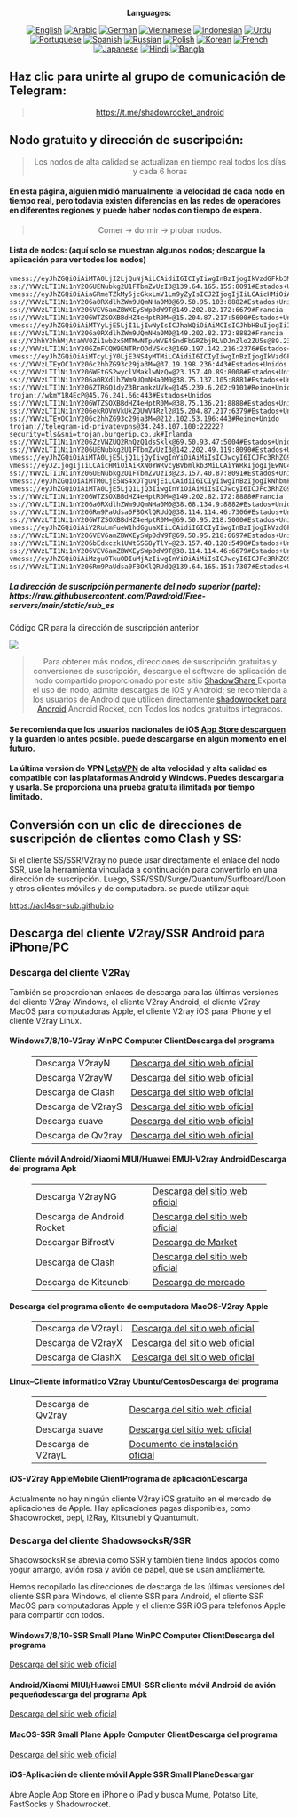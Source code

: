 
<div align="center">

**Languages:**

[![English](https://img.shields.io/badge/Language-English-red?style=for-the-badge)](README-en.md)
[![Arabic](https://img.shields.io/badge/Language-Arabic-red?style=for-the-badge)](README-ar.md)
[![German](https://img.shields.io/badge/Language-German-red?style=for-the-badge)](README-de.md)
[![Vietnamese](https://img.shields.io/badge/Language-Vietnamese-red?style=for-the-badge)](README-vi.md)
[![Indonesian](https://img.shields.io/badge/Language-Indonesian-red?style=for-the-badge)](README-id.md)
[![Urdu](https://img.shields.io/badge/Language-Urdu-red?style=for-the-badge)](README-ur-PK.md)
[![Portuguese](https://img.shields.io/badge/Language-Portuguese-red?style=for-the-badge)](README-pt-BR.md)
[![Spanish](https://img.shields.io/badge/Language-Spanish-red?style=for-the-badge)](README-es.md)
[![Russian](https://img.shields.io/badge/Language-Russian-red?style=for-the-badge)](README-ru.md)
[![Polish](https://img.shields.io/badge/Language-Polish-red?style=for-the-badge)](README-pl.md)
[![Korean](https://img.shields.io/badge/Language-Korean-red?style=for-the-badge)](README-ko-KR.md)
[![French](https://img.shields.io/badge/Language-French-red?style=for-the-badge)](README-fr.md)
[![Japanese](https://img.shields.io/badge/Language-Japanese-red?style=for-the-badge)](README-ja.md)
[![Hindi](https://img.shields.io/badge/Language-Hindi-red?style=for-the-badge)](README-hi.md)
[![Bangla](https://img.shields.io/badge/Language-Bangla-red?style=for-the-badge)](README-bn.md)

</div>
<h2>Haz clic para unirte al grupo de comunicación de Telegram:</h2>
 <blockquote>
 <p style="text-align: center;"><a href="https://t.me/shadowrocket_android">https://t.me/shadowrocket_android</a></p>
 </blockquote>
 <h2>Nodo gratuito y dirección de suscripción:</h2>
 <blockquote>
 <p style="text-align: center;">Los nodos de alta calidad se actualizan en tiempo real todos los días y cada 6 horas</p>
 </blockquote>
 <h4>En esta página, alguien midió manualmente la velocidad de cada nodo en tiempo real, pero todavía existen diferencias en las redes de operadores en diferentes regiones y puede haber nodos con tiempo de espera. </h4>
 <blockquote>
 <p style="text-align: center;">Comer -> dormir -> probar nodos. </p>
 </blockquote>
 <h4>Lista de nodos: (aquí solo se muestran algunos nodos; descargue la aplicación para ver todos los nodos)</h4>
    
```
vmess://eyJhZGQiOiAiMTA0LjI2LjQuNjAiLCAidiI6ICIyIiwgInBzIjogIkVzdGFkb3MgVW5pZG9zIiwgInBvcnQiOiAyMDgyLCAiaWQiOiAiNWYzZjA5YWQtODljYi00ZTk0LWE3YWQtYWE4MjM5OTEzNTU1IiwgImFpZCI6ICIwIiwgIm5ldCI6ICJ3cyIsICJ0eXBlIjogIiIsICJob3N0IjogImlwMy42OTI5MTk4Lnh5eiIsICJwYXRoIjogImdpdGh1Yi5jb20vQWx2aW45OTk5IiwgInRscyI6ICIifQ==
ss://YWVzLTI1Ni1nY206UENubkg2U1FTbmZvUzI3@139.64.165.155:8091#Estados+Unidos
vmess://eyJhZGQiOiAiaGRmeTZkMy5jcGkxLmV1Lm9yZyIsICJ2IjogIjIiLCAicHMiOiAiRnJhbmNpYSIsICJwb3J0IjogNDQzLCAiaWQiOiAiNDgwNGYxNGItYzFmOC00NTJkLWE2ZWMtZWZmMTQ5MGFlYWM5IiwgImFpZCI6ICIwIiwgIm5ldCI6ICJ3cyIsICJ0eXBlIjogIiIsICJob3N0IjogImhkZnk2ZDMuY3BpMS5ldS5vcmciLCAicGF0aCI6ICIvbFJrR0NrWVM5WDVHRE5KWU1XWE43a0NtM2xMIiwgInRscyI6ICJ0bHMifQ==
ss://YWVzLTI1Ni1nY206a0RXdlhZWm9UQmNHa0M0@69.50.95.103:8882#Estados+Unidos
ss://YWVzLTI1Ni1nY206VEV6amZBWXEySWp0dW9T@149.202.82.172:6679#Francia
ss://YWVzLTI1Ni1nY206WTZSOXBBdHZ4eHptR0M=@15.204.87.217:5600#Estados+Unidos
vmess://eyJhZGQiOiAiMTYyLjE5LjI1LjIwNyIsICJhaWQiOiAiMCIsICJhbHBuIjogIiIsICJmcCI6ICIiLCAiaG9zdCI6ICIiLCAiaWQiOiAiNDU1MmJkYjYtZTAwOC00M2FjLTkyNmQtYzZjNmM1YTZmYzc2IiwgIm5ldCI6ICJ0Y3AiLCAicGF0aCI6ICIiLCAicG9ydCI6ICI0NDUxMyIsICJwcyI6ICJGcmFuY2lhIiwgInNjeSI6ICJhdXRvIiwgInNuaSI6ICIiLCAidGxzIjogIiIsICJ0eXBlIjogIm5vbmUiLCAidiI6ICIyIn0=
ss://YWVzLTI1Ni1nY206a0RXdlhZWm9UQmNHa0M0@149.202.82.172:8882#Francia
ss://Y2hhY2hhMjAtaWV0Zi1wb2x5MTMwNTpvWVE4SndFbGRZbjRLVDJnZlo2ZU5s@89.23.103.21:51584#Holanda
ss://YWVzLTI1Ni1nY206ZmFCQW9ENTRrODdVSkc3@169.197.142.216:2376#Estados+Unidos
vmess://eyJhZGQiOiAiMTcyLjY0LjE3NS4yMTMiLCAidiI6ICIyIiwgInBzIjogIkVzdGFkb3MgVW5pZG9zIiwgInBvcnQiOiAyMDk1LCAiaWQiOiAiMThkOTYxOTAtYzEwZi00NDhmLWE4MmEtMmQzNmRmNWMzY2RlIiwgImFpZCI6ICIwIiwgIm5ldCI6ICJ3cyIsICJ0eXBlIjogIiIsICJob3N0IjogImlwMi42MDE2NzI1Lnh5eiIsICJwYXRoIjogImdpdGh1Yi5jb20vQWx2aW45OTk5IiwgInRscyI6ICIifQ==
ss://YWVzLTEyOC1nY206c2hhZG93c29ja3M=@37.19.198.236:443#Estados+Unidos
ss://YWVzLTI1Ni1nY206WEtGS2wyclVMaklwNzQ=@23.157.40.89:8008#Estados+Unidos
ss://YWVzLTI1Ni1nY206a0RXdlhZWm9UQmNHa0M0@38.75.137.105:8881#Estados+Unidos
ss://YWVzLTI1Ni1nY206ZTRGQ1dyZ3BramkzUVk=@145.239.6.202:9101#Reino+Unido
trojan://wkmY1R4EcP@45.76.241.66:443#Estados+Unidos
ss://YWVzLTI1Ni1nY206WTZSOXBBdHZ4eHptR0M=@38.75.136.21:8888#Estados+Unidos
ss://YWVzLTI1Ni1nY206ekROVmVkUkZQUWV4Rzl2@15.204.87.217:6379#Estados+Unidos
ss://YWVzLTEyOC1nY206c2hhZG93c29ja3M=@212.102.53.196:443#Reino+Unido
trojan://telegram-id-privatevpns@34.243.107.100:22222?security=tls&sni=trojan.burgerip.co.uk#Irlanda
ss://YWVzLTI1Ni1nY206ZzVNZUQ2RnQzQ1dsSklk@69.50.93.47:5004#Estados+Unidos
ss://YWVzLTI1Ni1nY206UENubkg2U1FTbmZvUzI3@142.202.49.119:8090#Estados+Unidos
vmess://eyJhZGQiOiAiMTA0LjE5LjQ1LjQyIiwgInYiOiAiMiIsICJwcyI6ICJFc3RhZG9zIFVuaWRvcyIsICJwb3J0IjogMjA5NSwgImlkIjogIjE4ZDk2MTkwLWMxMGYtNDQ4Zi1hODJhLTJkMzZkZjVjM2NkZSIsICJhaWQiOiAiMCIsICJuZXQiOiAid3MiLCAidHlwZSI6ICIiLCAiaG9zdCI6ICJpcDIuNjAxNjcyNS54eXoiLCAicGF0aCI6ICJnaXRodWIuY29tL0FsdmluOTk5OSIsICJ0bHMiOiAiIn0=
vmess://eyJ2IjogIjIiLCAicHMiOiAiRXN0YWRvcyBVbmlkb3MiLCAiYWRkIjogIjEwNC4xNi42Ny4zOCIsICJwb3J0IjogIjIwODIiLCAiaWQiOiAiZjU4NGRlMTUtMjAzNC00MTcwLWE3MjMtZjQ4YzJiYWU1ZTBmIiwgImFpZCI6ICIwIiwgInNjeSI6ICJhdXRvIiwgIm5ldCI6ICJ3cyIsICJ0eXBlIjogIm5vbmUiLCAiaG9zdCI6ICJ0aWxsLWJ1c2gtZDI1NS5sb3lhYm9rMTI1LndvcmtlcnMuZGV2IiwgInBhdGgiOiAiL2FmcmhtczE2di5iZXN0eHJheS5idXp6L2xpbmt3cyIsICJ0bHMiOiAiIiwgInNuaSI6ICIiLCAiYWxwbiI6ICIifQ==
ss://YWVzLTI1Ni1nY206UENubkg2U1FTbmZvUzI3@23.157.40.87:8091#Estados+Unidos
vmess://eyJhZGQiOiAiMTM0LjE5NS4xOTguNjEiLCAidiI6ICIyIiwgInBzIjogIkNhbmFkXHUwMGUxIiwgInBvcnQiOiA0NDMsICJpZCI6ICIwM2ZjYzYxOC1iOTNkLTY3OTYtNmFlZC04YTM4Yzk3NWQ1ODEiLCAiYWlkIjogIjAiLCAibmV0IjogIndzIiwgInR5cGUiOiAiIiwgImhvc3QiOiAibm92aWEubWFrZXVwIiwgInBhdGgiOiAiL2xpbmt2d3MiLCAidGxzIjogInRscyJ9
vmess://eyJhZGQiOiAiMTA0LjE5LjQ1LjQ3IiwgInYiOiAiMiIsICJwcyI6ICJFc3RhZG9zIFVuaWRvcyIsICJwb3J0IjogMjA5NSwgImlkIjogImE2M2U5YzhjLTJjMDQtNGI4ZS1hZjZhLTRhMDI0OTRhMWYwYiIsICJhaWQiOiAiMCIsICJuZXQiOiAid3MiLCAidHlwZSI6ICIiLCAiaG9zdCI6ICJpcDIuODA4NDcyNi54eXoiLCAicGF0aCI6ICJnaXRodWIuY29tL0FsdmluOTk5OSIsICJ0bHMiOiAiIn0=
ss://YWVzLTI1Ni1nY206WTZSOXBBdHZ4eHptR0M=@149.202.82.172:8888#Francia
ss://YWVzLTI1Ni1nY206a0RXdlhZWm9UQmNHa0M0@38.68.134.9:8882#Estados+Unidos
ss://YWVzLTI1Ni1nY206Rm9PaUdsa0FBOXlQRUdQ@38.114.114.46:7306#Estados+Unidos
ss://YWVzLTI1Ni1nY206WTZSOXBBdHZ4eHptR0M=@69.50.95.218:5000#Estados+Unidos
vmess://eyJhZGQiOiAiY2RuLmFueW1hdGguaXIiLCAidiI6ICIyIiwgInBzIjogIkVzdGFkb3MgVW5pZG9zIiwgInBvcnQiOiA4MCwgImlkIjogImUzMmU3ZWMxLTQ5ZDgtNDhmNi1hNDBmLWRjMjY4ZjMzZmExMiIsICJhaWQiOiAiMCIsICJuZXQiOiAid3MiLCAidHlwZSI6ICIiLCAiaG9zdCI6ICJzcGVlZHRlc3QubmV0Lnp1bGEuaXIud3d3LmFueW1hdGguaXIiLCAicGF0aCI6ICIvQENIQU5HRV9JUDEiLCAidGxzIjogIiJ9
ss://YWVzLTI1Ni1nY206VEV6amZBWXEySWp0dW9T@69.50.95.218:6697#Estados+Unidos
ss://YWVzLTI1Ni1nY206bEdxczk1UWtGSG8yTlY=@23.157.40.120:5498#Estados+Unidos
ss://YWVzLTI1Ni1nY206VEV6amZBWXEySWp0dW9T@38.114.114.46:6679#Estados+Unidos
vmess://eyJhZGQiOiAiMzguOTkuODIuMjAzIiwgInYiOiAiMiIsICJwcyI6ICJFc3RhZG9zIFVuaWRvcyIsICJwb3J0IjogNDQzLCAiaWQiOiAiMDNmY2M2MTgtYjkzZC02Nzk2LTZhZWQtOGEzOGM5NzVkNTgxIiwgImFpZCI6ICIwIiwgIm5ldCI6ICJ3cyIsICJ0eXBlIjogIiIsICJob3N0IjogIiIsICJwYXRoIjogIi9saW5rdndzIiwgInRscyI6ICJ0bHMifQ==
ss://YWVzLTI1Ni1nY206Rm9PaUdsa0FBOXlQRUdQ@139.64.165.151:7307#Estados+Unidos
```
<h5>La dirección de suscripción permanente del nodo superior (parte): https://raw.githubusercontent.com/Pawdroid/Free-servers/main/static/sub_es</h5>
 <p>Código QR para la dirección de suscripción anterior</p>
 <img src='https://raw.githubusercontent.com/Pawdroid/Free-servers/main/static/sub_es.png' ancho=250 alto=250>
 <blockquote style='text-align: center;'>Para obtener más nodos, direcciones de suscripción gratuitas y conversiones de suscripción, descargue el software de aplicación de nodo compartido proporcionado por este sitio <a href='https://shadowsharing.com'>ShadowShare </a> Exporta el uso del nodo, admite descargas de iOS y Android; se recomienda a los usuarios de Android que utilicen directamente <a href='https://github.com/Pawdroid/shadowrocket_for_android'>shadowrocket para Android</a> Android Rocket, con Todos los nodos gratuitos integrados. </blockquote>
 <h4>Se recomienda que los usuarios nacionales de iOS <a href='https://apps.apple.com/cn/app/shadowshare/id1612647259'>App Store descarguen</a> y la guarden lo antes posible. puede descargarse en algún momento en el futuro.</h4>
 <h4>La última versión de VPN <a href='https://letsgovpn.com'>LetsVPN</a> de alta velocidad y alta calidad es compatible con las plataformas Android y Windows. Puedes descargarla y usarla. Se proporciona una prueba gratuita ilimitada por tiempo limitado. </h4>
 <div class="nv-content-wrap entrada-contenido">
 <h2>Conversión con un clic de direcciones de suscripción de clientes como Clash y SS:</h2>
 <p>Si el cliente SS/SSR/V2ray no puede usar directamente el enlace del nodo SSR, use la herramienta vinculada a continuación para convertirlo en una dirección de suscripción. Luego, SSR/SSD/Surge/Quantum/Surfboard/Loon y otros clientes móviles y de computadora. se puede utilizar aquí:</p>
 <p><a href="https://acl4ssr-sub.github.io" target="_blank" rel="noreferrer noopener nofollow">https://acl4ssr-sub.github.io</a></p>
 <h2>Descarga del cliente V2ray/SSR Android para iPhone/PC</h2>
 <h3>Descarga del cliente V2Ray</h3>
 <p>También se proporcionan enlaces de descarga para las últimas versiones del cliente V2ray Windows, el cliente V2ray Android, el cliente V2ray MacOS para computadoras Apple, el cliente V2ray iOS para iPhone y el cliente V2ray Linux. </p>
 <h4>Windows7/8/10-<strong>V2ray WinPC Computer Client</strong>Descarga del programa</h4>
 <figure class="wp-block-table alignwide is-style-stripes"><table><tbody><tr><td>Descarga V2rayN</td><td><a href="https://github. com/2dust/v2rayN/releases" target="_blank" rel="noreferrer noopener">Descarga del sitio web oficial</a></td></tr><tr><td>Descarga V2rayW</td><td> <a href="https://github.com/Cenmrev/V2RayW/releases" target="_blank" rel="noreferrer noopener">Descarga del sitio web oficial</a></td></tr><tr><td> Descarga de Clash</td><td><a href="https://github.com/Fndroid/clash_for_windows_pkg/releases" target="_blank" rel="noreferrer noopener">Descarga del sitio web oficial</a></td> </tr><tr><td>Descarga de V2rayS</td><td><a href="https://github.com/Shinlor/V2RayS/releases" target="_blank" rel="noreferrer noopener">Descarga del sitio web oficial</a></td></tr><tr><td>Descarga suave</td><td><a href="https://github.com/mellow-io/mellow/releases" target="_blank" rel="noreferrer noopener">Descarga del sitio web oficial</a></td></tr><tr><td>Descarga de Qv2ray</td><td><a href= "https://github.com/Qv2ray/Qv2ray" target="_blank" rel="noreferrer noopener">Descarga del sitio web oficial</a></td></tr></tbody></table></figure>
 <h4><strong>Cliente móvil Android/Xiaomi MIUI/Huawei EMUI-V2ray Android</strong>Descarga del programa Apk</h4>
 <figure class="wp-block-table alignwide is-style-stripes"><table><tbody><tr><td>Descarga V2rayNG</td><td><a href="https://github. com/2dust/v2rayNG/releases" target="_blank" rel="noreferrer noopener">Descarga del sitio web oficial</a></td></tr><tr><td>Descarga de Android Rocket</td><td><a href="https://github.com/Pawdroid/shadowrocket_for_android/releases" target="_blank" rel="noreferrer noopener">Descarga del sitio web oficial</a></td></tr><tr> <td>Descargar BifrostV</td><td><a rel="noreferrer noopener" href="https://www.appsapk.com/downloading/latest/com.github.dawndiy.bifrostv-0.6.8.apk " target="_blank">Descarga de Market</a></td></tr><tr><td>Descarga de Clash</td><td><a href="https://github.com/Kr328/ClashForAndroid/releases" target="_blank" rel="noreferrer noopener">Descarga del sitio web oficial</a></td></tr><tr><td>Descarga de Kitsunebi</td><td><a rel ="noreferrer noopener" href="https://apkpure.com/kitsunebi/fun.kitsunebi.kitsunebi4android" target="_blank">Descarga de mercado</a></td></tr></tbody></table></figure>
 <h4><strong>Descarga del programa cliente de computadora MacOS-V2ray Apple</strong></h4>
 <figure class="wp-block-table alignwide is-style-stripes"><table><tbody><tr><td>Descarga de V2rayU</td><td><a href="https://github. com/yanue/V2rayU/releases" target="_blank" rel="noreferrer noopener">Descarga del sitio web oficial</a></td></tr><tr><td>Descarga de V2rayX</td><td> <a href="https://github.com/Cenmrev/V2RayX/releases" target="_blank" rel="noreferrer noopener">Descarga del sitio web oficial</a></td></tr><tr><td> Descarga de ClashX</td><td><a href="https://github.com/yichengchen/clashX/releases" target="_blank" rel="noreferrer noopener">Descarga del sitio web oficial</a></td> </tr></tbody></table></figure>
 <h4><strong>Linux</strong>–<strong>Cliente informático V2ray Ubuntu/Centos</strong>Descarga del programa</h4>
 <figure class="wp-block-table alignwide is-style-stripes"><table><tbody><tr><td>Descarga de Qv2ray</td><td><a href="https://github. com/Qv2ray/Qv2ray" target="_blank" rel="noreferrer noopener">Descarga del sitio web oficial</a></td></tr><tr><td>Descarga suave</td><td><a href ="https://github.com/mellow-io/mellow/releases" target="_blank" rel="noreferrer noopener">Descarga del sitio web oficial</a></td></tr><tr><td> Descarga de V2rayL</td><td><a rel="noreferrer noopener" href="https://github.com/jiangxufeng/v2rayL" target="_blank">Documento de instalación oficial</a></td></tr></tbody></table></figure>
 <h4>iOS-<strong>V2ray Apple<strong>Mobile Client</strong>Programa de aplicación</strong>Descarga</h4>
 <p>Actualmente no hay ningún cliente V2ray iOS gratuito en el mercado de aplicaciones de Apple. Hay aplicaciones pagas disponibles, como Shadowrocket, pepi, i2Ray, Kitsunebi y Quantumult. </p>
 <h3>Descarga del cliente ShadowsocksR/SSR</h3>
 <p>ShadowsocksR se abrevia como SSR y también tiene lindos apodos como yogur amargo, avión rosa y avión de papel, que se usan ampliamente. </p>
 <p>Hemos recopilado las direcciones de descarga de las últimas versiones del cliente SSR para Windows, el cliente SSR para Android, el cliente SSR MacOS para computadoras Apple y el cliente SSR iOS para teléfonos Apple para compartir con todos. </p>
 <h4><strong>Windows7/8/10-<strong>SSR Small Plane WinPC Computer Client</strong>Descarga del programa</strong></h4>
 <p><a rel="noreferrer noopener" href="https://github.com/shadowsocksrr/shadowsocksr-csharp/releases" target="_blank">Descarga del sitio web oficial</a></p>
 <h4><strong><strong>Android/Xiaomi MIUI/Huawei EMUI-SSR cliente móvil Android de avión pequeño</strong>descarga del programa Apk</strong></h4>
 <p><a rel="noreferrer noopener" href="https://github.com/shadowsocksrr/shadowsocksr-android/releases" target="_blank">Descarga del sitio web oficial</a></p>
 <h4><strong><strong>MacOS-SSR Small Plane Apple Computer Client</strong>Descarga del programa</strong></h4>
 <p><a href="https://github.com/qinyuhang/ShadowsocksX-NG-R/releases" target="_blank" rel="noreferrer noopener">Descarga del sitio web oficial</a></p>
 <h4><strong>iOS-<strong>Aplicación de cliente móvil Apple SSR Small Plane</strong></strong>Descargar</h4>
 <p>Abre Apple App Store en iPhone o iPad y busca Mume, Potatso Lite, FastSocks y Shadowrocket. </p></div>
    